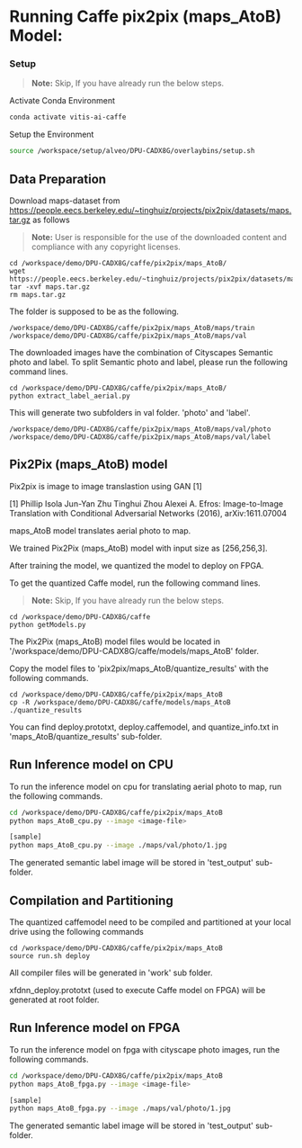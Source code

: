 
# Running Caffe pix2pix (maps_AtoB) Model:

### Setup

> **Note:** Skip, If you have already run the below steps.

Activate Conda Environment
  ```sh
  conda activate vitis-ai-caffe 
  ```

Setup the Environment

  ```sh
  source /workspace/setup/alveo/DPU-CADX8G/overlaybins/setup.sh
  ```

## Data Preparation

Download maps-dataset from https://people.eecs.berkeley.edu/~tinghuiz/projects/pix2pix/datasets/maps.tar.gz as follows
> **Note:** User is responsible for the use of the downloaded content and compliance with any copyright licenses.

```
cd /workspace/demo/DPU-CADX8G/caffe/pix2pix/maps_AtoB/
wget https://people.eecs.berkeley.edu/~tinghuiz/projects/pix2pix/datasets/maps.tar.gz
tar -xvf maps.tar.gz
rm maps.tar.gz
```

The folder is supposed to be as the following.  

```
/workspace/demo/DPU-CADX8G/caffe/pix2pix/maps_AtoB/maps/train
/workspace/demo/DPU-CADX8G/caffe/pix2pix/maps_AtoB/maps/val
```

The downloaded images have the combination of Cityscapes Semantic photo and label. 
To split Semantic photo and label, please run the following command lines.

```
cd /workspace/demo/DPU-CADX8G/caffe/pix2pix/maps_AtoB/
python extract_label_aerial.py
```

This will generate two subfolders in val folder. 'photo' and 'label'. 
```
/workspace/demo/DPU-CADX8G/caffe/pix2pix/maps_AtoB/maps/val/photo
/workspace/demo/DPU-CADX8G/caffe/pix2pix/maps_AtoB/maps/val/label
```  


## Pix2Pix (maps_AtoB) model

Pix2pix is image to image translastion using GAN [1]


[1]	Phillip Isola Jun-Yan Zhu Tinghui Zhou Alexei A. Efros: Image-to-Image Translation with Conditional Adversarial Networks (2016), arXiv:1611.07004



maps_AtoB model translates aerial photo to map. 


We trained Pix2Pix (maps_AtoB) model with input size as [256,256,3].

After training the model, we quantized the model to deploy on FPGA.

To get the quantized Caffe model, run the following command lines. 

> **Note:** Skip, If you have already run the below steps.
```
cd /workspace/demo/DPU-CADX8G/caffe
python getModels.py
```

The Pix2Pix (maps_AtoB) model files would be located in '/workspace/demo/DPU-CADX8G/caffe/models/maps_AtoB' folder.

Copy the model files to 'pix2pix/maps_AtoB/quantize_results' with the following commands.
```
cd /workspace/demo/DPU-CADX8G/caffe/pix2pix/maps_AtoB
cp -R /workspace/demo/DPU-CADX8G/caffe/models/maps_AtoB ./quantize_results
```

You can find deploy.prototxt, deploy.caffemodel, and quantize_info.txt in 'maps_AtoB/quantize_results' sub-folder.


## Run Inference model on CPU

To run the inference model on cpu for translating aerial photo to map, run the following commands.
```sh
cd /workspace/demo/DPU-CADX8G/caffe/pix2pix/maps_AtoB
python maps_AtoB_cpu.py --image <image-file>

[sample]
python maps_AtoB_cpu.py --image ./maps/val/photo/1.jpg
```
The generated semantic label image will be stored in 'test_output' sub-folder.


## Compilation and Partitioning


The quantized caffemodel need to be compiled and partitioned at your local drive using the following commands

```
cd /workspace/demo/DPU-CADX8G/caffe/pix2pix/maps_AtoB
source run.sh deploy
```

All compiler files will be generated in 'work' sub folder.

xfdnn_deploy.prototxt (used to execute Caffe model on FPGA) will be generated at root folder.




## Run Inference model on FPGA 

To run the inference model on fpga with cityscape photo images, run the following commands.

```sh
cd /workspace/demo/DPU-CADX8G/caffe/pix2pix/maps_AtoB
python maps_AtoB_fpga.py --image <image-file>

[sample]
python maps_AtoB_fpga.py --image ./maps/val/photo/1.jpg
```
The generated semantic label image will be stored in 'test_output' sub-folder.
